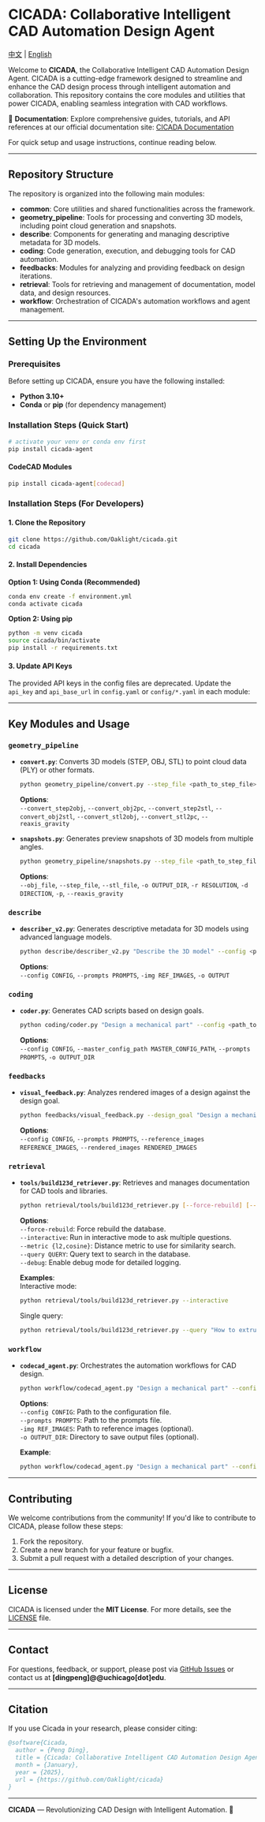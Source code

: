 # CICADA: Collaborative Intelligent CAD Automation Design Agent

[中文](./README_zh.md) | [English](./README_en.md)

Welcome to **CICADA**, the Collaborative Intelligent CAD Automation Design Agent. CICADA is a cutting-edge framework designed to streamline and enhance the CAD design process through intelligent automation and collaboration. This repository contains the core modules and utilities that power CICADA, enabling seamless integration with CAD workflows.

📖 **Documentation**: Explore comprehensive guides, tutorials, and API references at our official documentation site: [CICADA Documentation](https://cicada.lab.oaklight.cn)

For quick setup and usage instructions, continue reading below.

---

## Repository Structure

The repository is organized into the following main modules:

- **common**: Core utilities and shared functionalities across the framework.
- **geometry_pipeline**: Tools for processing and converting 3D models, including point cloud generation and snapshots.
- **describe**: Components for generating and managing descriptive metadata for 3D models.
- **coding**: Code generation, execution, and debugging tools for CAD automation.
- **feedbacks**: Modules for analyzing and providing feedback on design iterations.
- **retrieval**: Tools for retrieving and management of documentation, model data, and design resources.
- **workflow**: Orchestration of CICADA's automation workflows and agent management.

---

## Setting Up the Environment

### Prerequisites

Before setting up CICADA, ensure you have the following installed:

- **Python 3.10+**
- **Conda** or **pip** (for dependency management)

### Installation Steps (Quick Start)

```bash
# activate your venv or conda env first
pip install cicada-agent
```

#### CodeCAD Modules

```bash
pip install cicada-agent[codecad]
```

### Installation Steps (For Developers)

#### 1. Clone the Repository

```bash
git clone https://github.com/Oaklight/cicada.git
cd cicada
```

#### 2. Install Dependencies

**Option 1: Using Conda (Recommended)**

```bash
conda env create -f environment.yml
conda activate cicada
```

**Option 2: Using pip**

```bash
python -m venv cicada
source cicada/bin/activate
pip install -r requirements.txt
```

#### 3. Update API Keys

The provided API keys in the config files are deprecated. Update the `api_key` and `api_base_url` in `config.yaml` or `config/*.yaml` in each module:

---

## Key Modules and Usage

### `geometry_pipeline`

- **`convert.py`**: Converts 3D models (STEP, OBJ, STL) to point cloud data (PLY) or other formats.

  ```bash
  python geometry_pipeline/convert.py --step_file <path_to_step_file> --convert_step2obj
  ```

  **Options**:  
  `--convert_step2obj`, `--convert_obj2pc`, `--convert_step2stl`, `--convert_obj2stl`, `--convert_stl2obj`, `--convert_stl2pc`, `--reaxis_gravity`

- **`snapshots.py`**: Generates preview snapshots of 3D models from multiple angles.
  ```bash
  python geometry_pipeline/snapshots.py --step_file <path_to_step_file> --snapshots
  ```
  **Options**:  
  `--obj_file`, `--step_file`, `--stl_file`, `-o OUTPUT_DIR`, `-r RESOLUTION`, `-d DIRECTION`, `-p`, `--reaxis_gravity`

### `describe`

- **`describer_v2.py`**: Generates descriptive metadata for 3D models using advanced language models.
  ```bash
  python describe/describer_v2.py "Describe the 3D model" --config <path_to_config> --prompts <path_to_prompts>
  ```
  **Options**:  
  `--config CONFIG`, `--prompts PROMPTS`, `-img REF_IMAGES`, `-o OUTPUT`

### `coding`

- **`coder.py`**: Generates CAD scripts based on design goals.
  ```bash
  python coding/coder.py "Design a mechanical part" --config <path_to_config> --prompts <path_to_prompts>
  ```
  **Options**:  
  `--config CONFIG`, `--master_config_path MASTER_CONFIG_PATH`, `--prompts PROMPTS`, `-o OUTPUT_DIR`

### `feedbacks`

- **`visual_feedback.py`**: Analyzes rendered images of a design against the design goal.
  ```bash
  python feedbacks/visual_feedback.py --design_goal "Design a mechanical part" --rendered_images <path_to_images>
  ```
  **Options**:  
  `--config CONFIG`, `--prompts PROMPTS`, `--reference_images REFERENCE_IMAGES`, `--rendered_images RENDERED_IMAGES`

### `retrieval`

- **`tools/build123d_retriever.py`**: Retrieves and manages documentation for CAD tools and libraries.

  ```bash
  python retrieval/tools/build123d_retriever.py [--force-rebuild] [--interactive] [--metric {l2,cosine}] [--query QUERY] [--debug]
  ```

  **Options**:  
  `--force-rebuild`: Force rebuild the database.  
  `--interactive`: Run in interactive mode to ask multiple questions.  
  `--metric {l2,cosine}`: Distance metric to use for similarity search.  
  `--query QUERY`: Query text to search in the database.  
  `--debug`: Enable debug mode for detailed logging.

  **Examples**:  
  Interactive mode:

  ```bash
  python retrieval/tools/build123d_retriever.py --interactive
  ```

  Single query:

  ```bash
  python retrieval/tools/build123d_retriever.py --query "How to extrude a shape?"
  ```

### `workflow`

- **`codecad_agent.py`**: Orchestrates the automation workflows for CAD design.

  ```bash
  python workflow/codecad_agent.py "Design a mechanical part" --config <path_to_config> --prompts <path_to_prompts>
  ```

  **Options**:  
  `--config CONFIG`: Path to the configuration file.  
  `--prompts PROMPTS`: Path to the prompts file.  
  `-img REF_IMAGES`: Path to reference images (optional).  
  `-o OUTPUT_DIR`: Directory to save output files (optional).

  **Example**:

  ```bash
  python workflow/codecad_agent.py "Design a mechanical part" --config workflow/config/code-llm.yaml --prompts workflow/prompts/code-llm.yaml -o output/
  ```

---

## Contributing

We welcome contributions from the community! If you'd like to contribute to CICADA, please follow these steps:

1. Fork the repository.
2. Create a new branch for your feature or bugfix.
3. Submit a pull request with a detailed description of your changes.

---

## License

CICADA is licensed under the **MIT License**. For more details, see the [LICENSE](./LICENSE) file.

---

## Contact

For questions, feedback, or support, please post via [GitHub Issues](https://github.com/Oaklight/cicada/issues) or contact us at **[dingpeng]@@uchicago[dot]edu**.

---

## Citation

If you use Cicada in your research, please consider citing:

```bibtex
@software{Cicada,
  author = {Peng Ding},
  title = {Cicada: Collaborative Intelligent CAD Automation Design Agent},
  month = {January},
  year = {2025},
  url = {https://github.com/Oaklight/cicada}
}
```

---

**CICADA** — Revolutionizing CAD Design with Intelligent Automation. 🚀
